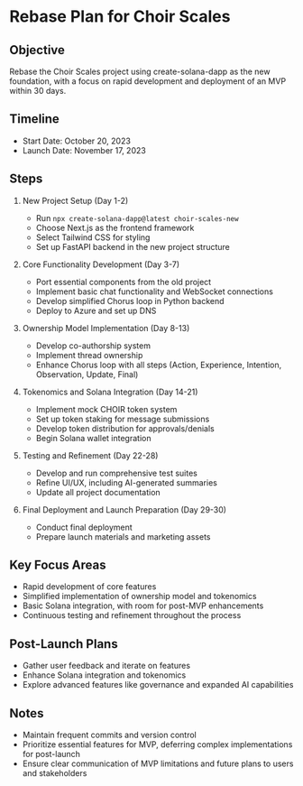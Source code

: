 # Rebase Plan for Choir Scales

## Objective
Rebase the Choir Scales project using create-solana-dapp as the new foundation, with a focus on rapid development and deployment of an MVP within 30 days.

## Timeline
- Start Date: October 20, 2023
- Launch Date: November 17, 2023

## Steps

1. New Project Setup (Day 1-2)
   - Run `npx create-solana-dapp@latest choir-scales-new`
   - Choose Next.js as the frontend framework
   - Select Tailwind CSS for styling
   - Set up FastAPI backend in the new project structure

2. Core Functionality Development (Day 3-7)
   - Port essential components from the old project
   - Implement basic chat functionality and WebSocket connections
   - Develop simplified Chorus loop in Python backend
   - Deploy to Azure and set up DNS

3. Ownership Model Implementation (Day 8-13)
   - Develop co-authorship system
   - Implement thread ownership
   - Enhance Chorus loop with all steps (Action, Experience, Intention, Observation, Update, Final)

4. Tokenomics and Solana Integration (Day 14-21)
   - Implement mock CHOIR token system
   - Set up token staking for message submissions
   - Develop token distribution for approvals/denials
   - Begin Solana wallet integration

5. Testing and Refinement (Day 22-28)
   - Develop and run comprehensive test suites
   - Refine UI/UX, including AI-generated summaries
   - Update all project documentation

6. Final Deployment and Launch Preparation (Day 29-30)
   - Conduct final deployment
   - Prepare launch materials and marketing assets

## Key Focus Areas
- Rapid development of core features
- Simplified implementation of ownership model and tokenomics
- Basic Solana integration, with room for post-MVP enhancements
- Continuous testing and refinement throughout the process

## Post-Launch Plans
- Gather user feedback and iterate on features
- Enhance Solana integration and tokenomics
- Explore advanced features like governance and expanded AI capabilities

## Notes
- Maintain frequent commits and version control
- Prioritize essential features for MVP, deferring complex implementations for post-launch
- Ensure clear communication of MVP limitations and future plans to users and stakeholders
